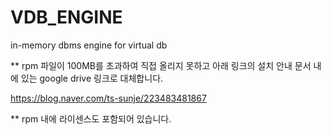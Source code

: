 # VDB_ENGINE
in-memory dbms engine for virtual db

** rpm 파일이 100MB를 초과하여 직접 올리지 못하고 아래 링크의 설치 안내 문서 내에 있는 google drive 링크로 대체합니다.

https://blog.naver.com/ts-sunje/223483481867

** rpm 내에 라이센스도 포함되어 있습니다.
